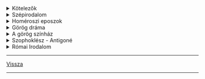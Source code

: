 <link rel='stylesheet' href='../../css/styles.css'/>

<details>
<summary>Kötelezők</summary>

---

### Memoriter

- Homérosz: Odüsszeia (első sortól a tizedik sorig)
- Szophoklész: Antigoné (Sok van, mint csodálatos)
- Ó Magyar Mária: Siralom
- Halotti beszéd és könyörgés: (részlet)
- Janus Pannonius: Pannonia dícsérete
- Ballasi Bálint: Egy katona ének
- Shakespeare: Rómeó és Júlia (részlet)

### Kötelező irodalom

- Biblia (részlet)
- Homérosz: Odüsszeia
- Szophoklész: Antigoné
- Shakespeare: Rómeó és Júlia
- Zrínyi Miklós: Szigeti veszedelem

---

</details>

<details>
<summary>Szépirodalom</summary>

---

### Eredete szerint
- nép költészet
- mű költészet

### Műneme szerint
- Epika
- Líra
- Dráma

#### ***Epika***:
eseménysort, történetet elbeszélő műfajok csoportja.
- Anegdota
- Ballada
- Elbeszélő költemény
- Életkép
- Eposz
- Mese
- Mítosz
- Monda
- Regény
- Elbeszélés
>
#### ***Líra***:
Az ember belső világát, érzelmeit, hangulatát, gondolatait kifejező műfajok csoportja.
- Dal
- Elégia
- Epigramma
- Óda (himnusz)
- Tájleíró költemény
- Rapszódia

##### Lírai művek:
mivel kevés a cselekmény, a hangulatváltás, a gondolati ív és az érzelmi hullámlás adhatja a szerkezetet.

#### ***Dráma***:
Az eseménysort a szerplők jellemét a mű mondanivalóját, dialógusokból ismerjük meg.
- Tragédia
- Komédia
- Tragikomédia

### Hangneme szerint
- Humoros: jellem komikum, helyzetkomikum
- Gúnyos: Irónia, Szatíra
- Patetikus: Szenvedélyes
- Tárgyilagos

### Forma szeint
- Vers
- Próza

### Rímelés
Hangzásbeli, többnyire sorvégi összecsengés a szövegben. A rímelő két sor, rím párt alkot.
#### ***Rím képlet***:
- A A B B: páros rím
- A A A A: csoport rím
- A B A B: kereszt rím
- A B B A: ölelkező rím

#### ***Alliteráció***:
A szavak kezdőbetűinek összecsengése.

#### ***Szerkezet (kompozíció)***:
A mű részeinek egységbe rendezése.

### Epikus drámai művek
- Expozíció
- Bonyodalom
- Kibontakozás
- Tetőpont
- Megoldás

---

</details>

<details>
<summary>Homéroszi eposzok</summary>

---

### Eposz

Az eposz verses nagyepikai műfaj, mely egy egész közösségre kiható nagy jelentőségű eseményt dolgoz fel, illetve az esemény azzá válik az eposzi ábrázolás során. Az eposz az epika műnemébe tartozó, nagy terjedelmű elbeszélő költemény.

### Az eposzi kellékek

- invokáció (segélykérés): az eposz kezdősora, melyben a múzsát (görög: Kalliopné) szólítja meg, hogy elnyerje támogatását 
- propozíció (témamegjelölés): A segélykéréshez kapcsolódó, kettős szerepű eposzi kellék. Az elbeszélő megjelöli, hogy minek az elbeszéléséhez kéri a múzsa támogatását.
- in medias res (a dolgok közepébe vágó kezdés)
- enumeráció (seregszemle): felsorolja a szemben álló feleket
- epitheton ornans (állandó eposzi jelzők): szószerkezetek, melyekben a jelző és a jelzett szó kapcsolata állandósul, megkönnyítve a megjegyzést. Pl.: leleményes Oüsszeusz, jóeszű Télemakhosz, szilárdszívű Pénelopia.
- deus ex machina (isteni gépezet): csodás elemek, természetfeletti, ...... az emberek életébe 

### Homéroszi kérdés

Az eposzok szerzője azonos vagy eltérő a hagyomány mindkettőt Homérosznak tulajdonítja, de a mai irodalom tudomány szerint az Odüsszeia szerzője 1 emberöltővel később élt mint az Iliászé.
- a világképek összehasonlítása
- az Odüsszeiában az istenek szerepe korlátozottabb
- az Iliász hősei kelet felé, az Odüsszeiáé nyugatra tájékozódnak.

Mindkét mű a trójai mondakörből merítette témáját.

## Iliász

Keletkezése: kr.e. 8.sz.

A trójai háború 10 évéből 52 napos szakaszt emel ki. A középpontban Achilleus áll és az ő haragja.

Verselése: időmértékes, 15700 hexameterből áll.

Szerkezete: 24 ének, lineárisan előremutató a cselekmény.

Embereszmény: Achilleus a hősi halállal megszerezhető dicsőséget választja a hosszú békés, de névetelen, dicstelen élet helyett. A katonai erényekben, harci dicsőségekben megtestesülő emberi nagyság a homéroszi kor nemesség ideálja volt.

## Odüsszeia

Keletkezése: kr.e. 8.sz. végén

Témája: a trójai háború után, Odüsszueusz bolyongása, 10 évig tartó küzdelme a hazatérésért.

Verselése: időmértékes 12110 hexameterből áll

A hősköltemény jelen ideje 40 nap. Ennyi idő telik el a cselekmény megindulása (a hős hazatérését) elhatározó istengyűlés és befejeződés (Itthakai békekötés) között.

Szerkezete: 24 ének, ezen belül az 1 és 12 ének Odüsszeusz kalandos utazása, 13 és 24 ének a hazatérése. (9-12 kalandok, 1-4 Itthaka, 5-8 Kalipszo nimfánál)

Odüsszeusz kalandjai:

- a kikónok városában
- a lótusszedők földjén
- a küklopsz kaland
- Aiolié szigetén
- iaisztvégonok pusztítása
- Aiaié szigetén
- alvilág
- találkozás a szirénekkel
- Szküla és Kharübdóisz
- Éeliosz marháinak megdézsmálása

Embereszménye: a sokat tapasztalt, bölcs, leleményes, másokkal is törődő Oüsszeusz, aki saját sorsának irányítója, a polisz polgárság eszménye. 

---

</details>

<details>
<summary>Görög dráma</summary>

---

Eredete: vallási szertartásokhoz vezethető vissza, a Dionuszosz kultuszhoz kapcsolódik.

#### Dionüszosz
A bor, mámor és a szőlőművelés Istene.
Több ünnepe is volt, a legnagyobb januárban.
50 főből álló kórus, kardalokat adott elő, ezekben Dionuszosz sorsát, szenvedését...énekelték meg.

Dráma kialakulása felé az első lépés az lehetett, hogy a karvezető kivált a kórusból és egyedül mondott el egy részletet az énekből, amelyre a kar válaszolt.

Phestis léptette fel az első színészt.
Aiszkhülosz emelte egyről-kettőre
a három színészt Szophoklész vezette be.

A dráma tárgya is megváltozik, Dionuszosz helyét a trójai és a thébai mondakör hősei foglalják el.
minden év március - áprilisában tartották a nagy Dionüszosz ünnepet a Dionüssziát, melynek fénypontja a drámai verseny volt.
Kezdetben tragédiaköltők, később komédiaköltők is részt vettek.
A tragédiaköltők három tragédiával és egy vígjátékkal vettek részt, míg a komédiaköltők egyes kardalokkal.

---

</details>

<details>
<summary>A görög színház</summary>

---

Domboldalra építették, félkör alakú volt, lépcsőzetesen emelkedtek a padsorok a nézők számára. 
Akár 17000 ember is elfért.
A színház közpén volt a félkör alakú "színpad", a kórus helye a nézőtérrel szemben.
Egy templomot vagy egy palotát ábrázoló falat emeltek a háttérben.
A színészek álarcot hordtak, amely elárulta viselőjének nemét, hangulatát, rangját...
A női szerepeket is férfiak játszották.
Az előadások délelőtt kezdődtek és természetes világítás mellett egész nap tartották.

---

</details>

<details>
<summary>Szophoklész - Antigoné</summary>

---

Témáját a thébai mondakörből meríti.

| Szereplők |  |
| :-- | :-- |
| Antigoné<br>Iszméné | Oidipusz lányai |
| Kreon | a király |
| Haimon | Kreon fia, Antigoné vőlegénye |
| Teiresziász | a vak jós |
| Eurüdiké | Kreon felesége |
| Az őr |  |
|  |  |
| Emlegetik |  |
| Epeoklész | védte a várost |
| Polüneikész | támadta a várost |
| Oidipusz |  |

Konfliktusok rendszere:

![konfliktusok rendszere](../../images/konfliktusok_rendszere_antigone.png)

**Antigoné**: fontosak számára a szokások, a hagyományok. Határozott, magabiztos lány, makacs, megrendíthetetlen, de bátran vállalja tetteinek következményeit. Ő az egyetlen, aki a lelkiismeret parancsát életénél is drágábbnak tartja.

**Kreon**: Kreon célja, hogy a város békéjét helyre állítsa és fenntartsa. Zsarnokként viselkedik, nem hallgat senkire, nem befolyásolható, tévedhetetlennek tartja magát. A tragédia végén saját bűnei miatt omlik össze.

**Iszméné**: óvatos, törvénytisztelő, fejet hajt a zsarnok előtt, bár nem ért egyet vele. Testvérét nem segíti a temetésben, de mikor Antigonét elítélik, akkor ő bűnrészességet akar vállalni, ezt családszeretetére, becsületességére vall.

**Haimon**: bölcs, okos, érvekkel próbálja apját meggyőzni, hogy lássa be hibáit, ezzel szembe száll apjával és a kor értékrendjével. Inkább Antigonét a szerelmét választja.

**Teiresziász**: kívülálló, tárgyilagosan tud ítélni, bár vak, ő lát a "legitsztábban". Érzelmek nem befolyásolják. Biztos az érzékeiben.

---

</details>

<details>
<summary>Római Irodalom</summary>

---

Nyelve a latin, központja Róma városa volt. Más korabeli népekhez képest megkésve indult a fejlődés, de gyorsan utolérte és megelőzte őket. Az itáliai félsziget elfoglalása után, kr.e. 2. században meghódították Hellászt. Nagy hatással volt rájuk a görög kultúra, őket tekintették példaképüknek - de nem epigon irodalom.

**Aranykor**: Cicero fellépésétől Kr.e. 81.től Augustus császár haláláig Kr.u. 14.-ig. A római irodalom legnagyobb teljesítménye a polgárháborúk idején gondolták azt, hogy a zűrzavar után egy új kornak kell jönnie, ennek a reménynek a beteljesülését ünnepelték a költők az Augustus-i békében. Fontos irodalom szervező volt Maceneas.

**Ezüstkor**: Kr.u. 14-től Traianus császár haláláig 117-ig tart. A szépirodalom háttérbe szorul, helyette a történetírás kerül előtérbe.

---

</details>

---

[Vissza](../../../README.md)

---

